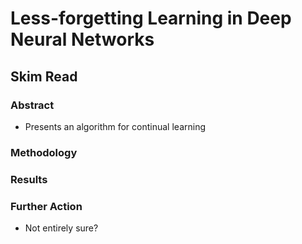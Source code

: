 # Less-forgetting Learning in Deep Neural Networks
## Skim Read
### Abstract
* Presents an algorithm for continual learning

### Methodology

### Results

### Further Action
* Not entirely sure?